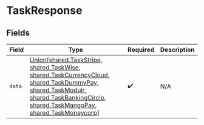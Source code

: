 # TaskResponse


## Fields

| Field                                                                                                                                                                                                                       | Type                                                                                                                                                                                                                        | Required                                                                                                                                                                                                                    | Description                                                                                                                                                                                                                 |
| --------------------------------------------------------------------------------------------------------------------------------------------------------------------------------------------------------------------------- | --------------------------------------------------------------------------------------------------------------------------------------------------------------------------------------------------------------------------- | --------------------------------------------------------------------------------------------------------------------------------------------------------------------------------------------------------------------------- | --------------------------------------------------------------------------------------------------------------------------------------------------------------------------------------------------------------------------- |
| `data`                                                                                                                                                                                                                      | [Union[shared.TaskStripe, shared.TaskWise, shared.TaskCurrencyCloud, shared.TaskDummyPay, shared.TaskModulr, shared.TaskBankingCircle, shared.TaskMangoPay, shared.TaskMoneycorp]](../../models/shared/taskresponsedata.md) | :heavy_check_mark:                                                                                                                                                                                                          | N/A                                                                                                                                                                                                                         |